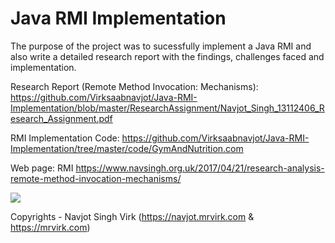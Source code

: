 # Java RMI Implementation

The purpose of the project was to sucessfully implement a Java RMI and also write a detailed research report with the findings, challenges faced and implementation.


Research Report (Remote Method Invocation: Mechanisms): https://github.com/Virksaabnavjot/Java-RMI-Implementation/blob/master/ResearchAssignment/Navjot_Singh_13112406_Research_Assignment.pdf

RMI Implementation Code: https://github.com/Virksaabnavjot/Java-RMI-Implementation/tree/master/code/GymAndNutrition.com

Web page: RMI https://www.navsingh.org.uk/2017/04/21/research-analysis-remote-method-invocation-mechanisms/

<img src="https://www.navsingh.org.uk/wp-content/uploads/2017/04/Screen-Shot-2017-04-14-at-01.58.55.png" >



Copyrights - Navjot Singh Virk (https://navjot.mrvirk.com & https://mrvirk.com)
